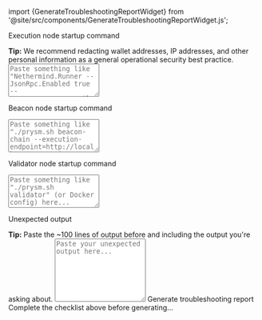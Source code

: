 import {GenerateTroubleshootingReportWidget} from '@site/src/components/GenerateTroubleshootingReportWidget.js';

<GenerateTroubleshootingReportWidget />

<div class='troubleshooting-report-area'>
    <p>Execution node startup command</p>
    <span><strong>Tip:</strong> We recommend redacting wallet addresses, IP addresses, and other personal information as a general operational security best practice.</span>
    <textarea id="el-cmd" rows="4" placeholder='Paste something like "Nethermind.Runner --JsonRpc.Enabled true --JsonRpc.JwtSecretFile=../consensus/jwt.hex" (or Docker config) here...'></textarea>
    <p>Beacon node startup command</p>
    <textarea id="bn-cmd" rows="4" placeholder='Paste something like "./prysm.sh beacon-chain --execution-endpoint=http://localhost:8551 --jwt-secret=path/to/jwt.hex" (or Docker config) here...'></textarea>
    <p>Validator node startup command</p>
    <textarea id="vn-cmd" rows="4" placeholder='Paste something like "./prysm.sh validator" (or Docker config) here...'></textarea>
    <p>Unexpected output</p>
    <span><strong>Tip:</strong> Paste the ~100 lines of output before and including the output you're asking about.</span>
    <textarea id="output" rows="8" placeholder='Paste your unexpected output here...'></textarea>
    <a id='generate-report' class='generate-report'>Generate troubleshooting report</a>
    <div id='generated-report' class='generated-report'>Complete the checklist above before generating...</div>
</div>